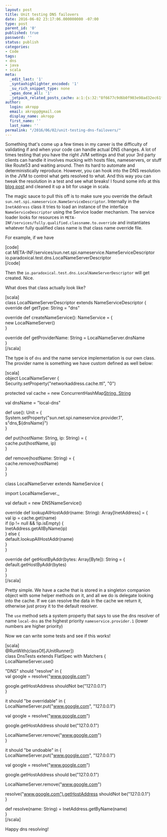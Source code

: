 ```yaml
---
layout: post
title: Unit testing DNS failovers
date: 2016-06-02 23:17:06.000000000 -07:00
type: post
parent_id: '0'
published: true
password: ''
status: publish
categories:
- Code
tags:
- dns
- java
- scala
meta:
  _edit_last: '1'
  _syntaxhighlighter_encoded: '1'
  _su_rich_snippet_type: none
  _wpas_done_all: '1'
  _jetpack_related_posts_cache: a:1:{s:32:"8f6677c9d6b0f903e98ad32ec61f8deb";a:2:{s:7:"expires";i:1558791887;s:7:"payload";a:3:{i:0;a:1:{s:2:"id";i:7777;}i:1;a:1:{s:2:"id";i:4589;}i:2;a:1:{s:2:"id";i:4991;}}}}
author:
  login: akropp
  email: akropp@gmail.com
  display_name: akropp
  first_name: ''
  last_name: ''
permalink: "/2016/06/02/unit-testing-dns-failovers/"
---
```

Something that's come up a few times in my career is the difficulty of validating if and when your code can handle actual DNS changes. A lot of times testing that you have the right JVM settings and that your 3rd party clients can handle it involves mucking with hosts files, nameservers, or stuff like Route53 and waiting around. Then its hard to automate and deterministically reproduce. However, you can hook into the DNS resolution in the JVM to control what gets resolved to what. And this way you can tweak the resolution in a test and see what breaks! I found some info at this [blog post](rkuzmik.blogspot.com/2006/08/local-managed-dns-java_11.html) and cleaned it up a bit for usage in scala.

The magic sauce to pull this off is to make sure you override the default `sun.net.spi.nameservice.NameServiceDescriptor`. Internally in the `InetAddress` class it tries to load an instance of the interface `NameServiceDescriptor` using the Service loader mechanism. The service loader looks for resources in `META-INF/services/fully.qualified.classname.to.override` and instantiates whatever fully qualified class name is that class name override file.

For example, if we have

[code]  
cat META-INF/services/sun.net.spi.nameservice.NameServiceDescriptor  
io.paradoxical.test.dns.LocalNameServerDescriptor  
[/code]

Then the `io.paradoxical.test.dns.LocalNameServerDescriptor` will get created. Nice.

What does that class actually look like?

[scala]  
class LocalNameServerDescriptor extends NameServiceDescriptor {  
 override def getType: String = "dns"

override def createNameService(): NameService = {  
 new LocalNameServer()  
 }

override def getProviderName: String = LocalNameServer.dnsName  
}  
[/scala]

The type is of `dns` and the name service implementation is our own class. The provider name is something we have custom defined as well below:

[scala]  
object LocalNameServer {  
 Security.setProperty("networkaddress.cache.ttl", "0")

protected val cache = new ConcurrentHashMap[String, String]()

val dnsName = "local-dns"

def use(): Unit = {  
 System.setProperty("sun.net.spi.nameservice.provider.1", s"dns,${dnsName}")  
 }

def put(hostName: String, ip: String) = {  
 cache.put(hostName, ip)  
 }

def remove(hostName: String) = {  
 cache.remove(hostName)  
 }  
}

class LocalNameServer extends NameService {

import LocalNameServer.\_

val default = new DNSNameService()

override def lookupAllHostAddr(name: String): Array[InetAddress] = {  
 val ip = cache.get(name)  
 if (ip != null && !ip.isEmpty) {  
 InetAddress.getAllByName(ip)  
 } else {  
 default.lookupAllHostAddr(name)  
 }  
 }

override def getHostByAddr(bytes: Array[Byte]): String = {  
 default.getHostByAddr(bytes)  
 }  
}  
[/scala]

Pretty simple. We have a cache that is stored in a singleton companion object with some helper methods on it, and all we do is delegate looking into the cache. If we can resolve the data in the cache we return it, otherwise just proxy it to the default resolver.

The `use` method sets a system property that says to use the dns resolver of name `local-dns` as the highest priority `nameservice.provider.1` (lower numbers are higher priority)

Now we can write some tests and see if this works!

[scala]  
@RunWith(classOf[JUnitRunner])  
class DnsTests extends FlatSpec with Matchers {  
 LocalNameServer.use()

"DNS" should "resolve" in {  
 val google = resolve("www.google.com")

google.getHostAddress shouldNot be("127.0.0.1")  
 }

it should "be overridable" in {  
 LocalNameServer.put("www.google.com", "127.0.0.1")

val google = resolve("www.google.com")

google.getHostAddress should be("127.0.0.1")

LocalNameServer.remove("www.google.com")  
 }

it should "be undoable" in {  
 LocalNameServer.put("www.google.com", "127.0.0.1")

val google = resolve("www.google.com")

google.getHostAddress should be("127.0.0.1")

LocalNameServer.remove("www.google.com")

resolve("www.google.com").getHostAddress shouldNot be("127.0.0.1")  
 }

def resolve(name: String) = InetAddress.getByName(name)  
}  
[/scala]

Happy dns resolving!

